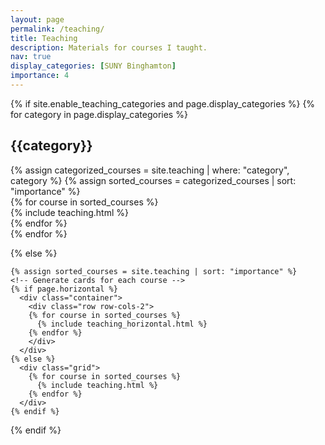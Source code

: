 ```yaml
---
layout: page
permalink: /teaching/
title: Teaching
description: Materials for courses I taught.
nav: true
display_categories: [SUNY Binghamton]
importance: 4
---
```


<div class="teaching">
  {% if site.enable_teaching_categories and page.display_categories %}
  <!-- Display categories -->
    {% for category in page.display_categories %}
      <h2 class="category">{{category}}</h2>
      {% assign categorized_courses = site.teaching | where: "category", category %}
      {% assign sorted_courses = categorized_courses | sort: "importance" %}
      <div class="container">
        <div class="row">
        {% for course in sorted_courses %}
          <div class="col-sm-4 justify-content-around">
          {% include teaching.html %}
          </div>
        {% endfor %}
        </div>
      </div>
    {% endfor %}

  {% else %}
  <!-- Display courses without categories -->
    {% assign sorted_courses = site.teaching | sort: "importance" %}
    <!-- Generate cards for each course -->
    {% if page.horizontal %}
      <div class="container">
        <div class="row row-cols-2">
        {% for course in sorted_courses %}
          {% include teaching_horizontal.html %}
        {% endfor %}
        </div>
      </div>
    {% else %}
      <div class="grid">
        {% for course in sorted_courses %}
          {% include teaching.html %}
        {% endfor %}
      </div>
    {% endif %}

  {% endif %}

</div>

